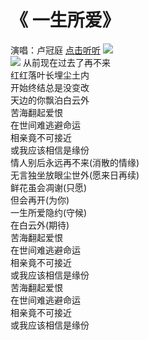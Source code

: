 《 一生所爱》
====
演唱：卢冠庭
[点击听听](http://music.163.com/#/song?id=32785700 "卖假货的学长推荐，点了不后悔，哈哈！
从前现在过去了再不来
红红落叶长埋尘土内
开始终结总是没变改
天边的你飘泊白云外
苦海翻起爱恨
在世间难逃避命运
相亲竟不可接近
或我应该相信是缘份
情人别后永远再不来(消散的情缘)
无言独坐放眼尘世外(愿来日再续)
鲜花虽会凋谢(只愿)
但会再开(为你)
一生所爱隐约(守候)
在白云外(期待)
苦海翻起爱恨
在世间难逃避命运
相亲竟不可接近
或我应该相信是缘份
苦海翻起爱恨
在世间难逃避命运
相亲竟不可接近
或我应该相信是缘份")
![](http://i0.hdslb.com/bfs/archive/84d49fbb7fec2432f99ebef8bbaecc3a6381471d.jpg)<br>
![](http://imgsrc.baidu.com/forum/pic/item/bf00af014c086e06045cff0107087bf40bd1cb19.jpg)
从前现在过去了再不来<br>
红红落叶长埋尘土内<br>
开始终结总是没变改<br>
天边的你飘泊白云外<br>
苦海翻起爱恨<br>
在世间难逃避命运<br>
相亲竟不可接近<br>
或我应该相信是缘份<br>
情人别后永远再不来(消散的情缘)<br>
无言独坐放眼尘世外(愿来日再续)<br>
鲜花虽会凋谢(只愿)<br>
但会再开(为你)<br>
一生所爱隐约(守候)<br>
在白云外(期待)<br>
苦海翻起爱恨<br>
在世间难逃避命运<br>
相亲竟不可接近<br>
或我应该相信是缘份<br>
苦海翻起爱恨<br>
在世间难逃避命运<br>
相亲竟不可接近<br>
或我应该相信是缘份<br>
